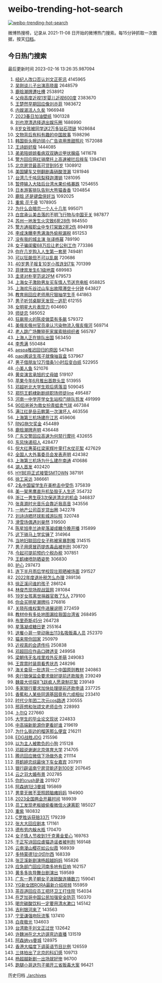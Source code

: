 # weibo-trending-hot-search

[![weibo-trending-hot-search](https://github.com/ameizi/weibo-trending-hot-search/actions/workflows/ci.yml/badge.svg)](https://github.com/ameizi/weibo-trending-hot-search/actions/workflows/ci.yml)

微博热搜榜，记录从 2021-11-08 日开始的微博热门搜索。每15分钟抓取一次数据，按天[归档](./archives)。

## 今日热门搜索

<!-- BEGIN --> 
最后更新时间 2023-02-16 13:26:35.987094 
1. [经纪人改口否认刘文正死讯](https://s.weibo.com/weibo?q=%E7%BB%8F%E7%BA%AA%E4%BA%BA%E6%94%B9%E5%8F%A3%E5%90%A6%E8%AE%A4%E5%88%98%E6%96%87%E6%AD%A3%E6%AD%BB%E8%AE%AF&t=31&band_rank=4&Refer=top) 4145965
1. [吴刚谈儿子出演高晓晨](https://s.weibo.com/weibo?q=%23%E5%90%B4%E5%88%9A%E8%B0%88%E5%84%BF%E5%AD%90%E5%87%BA%E6%BC%94%E9%AB%98%E6%99%93%E6%99%A8%23&t=31&band_rank=1&Refer=top) 2648579
1. [鹿晗潮牌遭吐槽](https://s.weibo.com/weibo?q=%23%E9%B9%BF%E6%99%97%E6%BD%AE%E7%89%8C%E9%81%AD%E5%90%90%E6%A7%BD%23&t=31&band_rank=1&Refer=top) 2538912
1. [父母高度近视1岁婴儿近视600度](https://s.weibo.com/weibo?q=%23%E7%88%B6%E6%AF%8D%E9%AB%98%E5%BA%A6%E8%BF%91%E8%A7%861%E5%B2%81%E5%A9%B4%E5%84%BF%E8%BF%91%E8%A7%86600%E5%BA%A6%23&t=31&band_rank=4&Refer=top) 2383670
1. [王楚然早期回应像刘亦菲](https://s.weibo.com/weibo?q=%23%E7%8E%8B%E6%A5%9A%E7%84%B6%E6%97%A9%E6%9C%9F%E5%9B%9E%E5%BA%94%E5%83%8F%E5%88%98%E4%BA%A6%E8%8F%B2%23&t=31&band_rank=1&Refer=top) 1983672
1. [内娱渴活人久矣](https://s.weibo.com/weibo?q=%23%E5%86%85%E5%A8%B1%E6%B8%B4%E6%B4%BB%E4%BA%BA%E4%B9%85%E7%9F%A3%23&t=31&band_rank=2&Refer=top) 1966948
1. [2023春日加油壁纸](https://s.weibo.com/weibo?q=%232023%E6%98%A5%E6%97%A5%E5%8A%A0%E6%B2%B9%E5%A3%81%E7%BA%B8%23&t=31&band_rank=3&Refer=top) 1901328
1. [刘也澄清选择退出娱乐圈](https://s.weibo.com/weibo?q=%23%E5%88%98%E4%B9%9F%E6%BE%84%E6%B8%85%E9%80%89%E6%8B%A9%E9%80%80%E5%87%BA%E5%A8%B1%E4%B9%90%E5%9C%88%23&t=31&band_rank=2&Refer=top) 1686990
1. [8岁女孩被同学送2万多钻石项链](https://s.weibo.com/weibo?q=%238%E5%B2%81%E5%A5%B3%E5%AD%A9%E8%A2%AB%E5%90%8C%E5%AD%A6%E9%80%812%E4%B8%87%E5%A4%9A%E9%92%BB%E7%9F%B3%E9%A1%B9%E9%93%BE%23&t=31&band_rank=11&Refer=top) 1628684
1. [文物背后有料有趣的中国故事](https://s.weibo.com/weibo?q=%23%E6%96%87%E7%89%A9%E8%83%8C%E5%90%8E%E6%9C%89%E6%96%99%E6%9C%89%E8%B6%A3%E7%9A%84%E4%B8%AD%E5%9B%BD%E6%95%85%E4%BA%8B%23&t=31&band_rank=3&Refer=top) 1598296
1. [韩国街头擦边球小广告盗用景甜照片](https://s.weibo.com/weibo?q=%23%E9%9F%A9%E5%9B%BD%E8%A1%97%E5%A4%B4%E6%93%A6%E8%BE%B9%E7%90%83%E5%B0%8F%E5%B9%BF%E5%91%8A%E7%9B%97%E7%94%A8%E6%99%AF%E7%94%9C%E7%85%A7%E7%89%87%23&t=31&band_rank=9&Refer=top) 1572088
1. [王诗龄好瘦](https://s.weibo.com/weibo?q=%23%E7%8E%8B%E8%AF%97%E9%BE%84%E5%A5%BD%E7%98%A6%23&t=31&band_rank=7&Refer=top) 1444085
1. [弟弟陪姐姐看病双双确诊甲状腺癌](https://s.weibo.com/weibo?q=%23%E5%BC%9F%E5%BC%9F%E9%99%AA%E5%A7%90%E5%A7%90%E7%9C%8B%E7%97%85%E5%8F%8C%E5%8F%8C%E7%A1%AE%E8%AF%8A%E7%94%B2%E7%8A%B6%E8%85%BA%E7%99%8C%23&t=31&band_rank=50&Refer=top) 1411678
1. [警方回应网红骑摩托上高速被拦后摔车](https://s.weibo.com/weibo?q=%23%E8%AD%A6%E6%96%B9%E5%9B%9E%E5%BA%94%E7%BD%91%E7%BA%A2%E9%AA%91%E6%91%A9%E6%89%98%E4%B8%8A%E9%AB%98%E9%80%9F%E8%A2%AB%E6%8B%A6%E5%90%8E%E6%91%94%E8%BD%A6%23&t=31&band_rank=50&Refer=top) 1394741
1. [北京房贷最高可贷到95岁](https://s.weibo.com/weibo?q=%23%E5%8C%97%E4%BA%AC%E6%88%BF%E8%B4%B7%E6%9C%80%E9%AB%98%E5%8F%AF%E8%B4%B7%E5%88%B095%E5%B2%81%23&t=31&band_rank=39&Refer=top) 1308912
1. [美国罐车又侧翻剧毒硝酸泄漏](https://s.weibo.com/weibo?q=%23%E7%BE%8E%E5%9B%BD%E7%BD%90%E8%BD%A6%E5%8F%88%E4%BE%A7%E7%BF%BB%E5%89%A7%E6%AF%92%E7%A1%9D%E9%85%B8%E6%B3%84%E6%BC%8F%23&t=31&band_rank=4&Refer=top) 1281946
1. [台湾几千吨凤梨释迦滞销](https://s.weibo.com/weibo?q=%23%E5%8F%B0%E6%B9%BE%E5%87%A0%E5%8D%83%E5%90%A8%E5%87%A4%E6%A2%A8%E9%87%8A%E8%BF%A6%E6%BB%9E%E9%94%80%23&t=31&band_rank=2&Refer=top) 1281095
1. [暂停输入大陆后台湾水果价格暴跌](https://s.weibo.com/weibo?q=%23%E6%9A%82%E5%81%9C%E8%BE%93%E5%85%A5%E5%A4%A7%E9%99%86%E5%90%8E%E5%8F%B0%E6%B9%BE%E6%B0%B4%E6%9E%9C%E4%BB%B7%E6%A0%BC%E6%9A%B4%E8%B7%8C%23&t=31&band_rank=4&Refer=top) 1254655
1. [日本游客排队告别大熊猫香香](https://s.weibo.com/weibo?q=%23%E6%97%A5%E6%9C%AC%E6%B8%B8%E5%AE%A2%E6%8E%92%E9%98%9F%E5%91%8A%E5%88%AB%E5%A4%A7%E7%86%8A%E7%8C%AB%E9%A6%99%E9%A6%99%23&t=31&band_rank=19&Refer=top) 1204854
1. [鹿晗 还是键盘侠好当](https://s.weibo.com/weibo?q=%E9%B9%BF%E6%99%97%20%E8%BF%98%E6%98%AF%E9%94%AE%E7%9B%98%E4%BE%A0%E5%A5%BD%E5%BD%93&t=31&band_rank=5&Refer=top) 1092025
1. [重紫 花千骨](https://s.weibo.com/weibo?q=%E9%87%8D%E7%B4%AB%20%E8%8A%B1%E5%8D%83%E9%AA%A8&t=31&band_rank=4&Refer=top) 1078905
1. [为什么会暗恋一个人十几年](https://s.weibo.com/weibo?q=%23%E4%B8%BA%E4%BB%80%E4%B9%88%E4%BC%9A%E6%9A%97%E6%81%8B%E4%B8%80%E4%B8%AA%E4%BA%BA%E5%8D%81%E5%87%A0%E5%B9%B4%23&t=31&band_rank=14&Refer=top) 995071
1. [白宫承认美击落的不明飞行物与中国无关](https://s.weibo.com/weibo?q=%23%E7%99%BD%E5%AE%AB%E6%89%BF%E8%AE%A4%E7%BE%8E%E5%87%BB%E8%90%BD%E7%9A%84%E4%B8%8D%E6%98%8E%E9%A3%9E%E8%A1%8C%E7%89%A9%E4%B8%8E%E4%B8%AD%E5%9B%BD%E6%97%A0%E5%85%B3%23&t=31&band_rank=5&Refer=top) 987877
1. [苏州一地发生火灾致6死28伤](https://s.weibo.com/weibo?q=%23%E8%8B%8F%E5%B7%9E%E4%B8%80%E5%9C%B0%E5%8F%91%E7%94%9F%E7%81%AB%E7%81%BE%E8%87%B46%E6%AD%BB28%E4%BC%A4%23&t=31&band_rank=18&Refer=top) 984550
1. [警方通报职业中专打架致2死2伤](https://s.weibo.com/weibo?q=%23%E8%AD%A6%E6%96%B9%E9%80%9A%E6%8A%A5%E8%81%8C%E4%B8%9A%E4%B8%AD%E4%B8%93%E6%89%93%E6%9E%B6%E8%87%B42%E6%AD%BB2%E4%BC%A4%23&t=31&band_rank=37&Refer=top) 894918
1. [李成洙曝李秀满海外偷税漏税](https://s.weibo.com/weibo?q=%23%E6%9D%8E%E6%88%90%E6%B4%99%E6%9B%9D%E6%9D%8E%E7%A7%80%E6%BB%A1%E6%B5%B7%E5%A4%96%E5%81%B7%E7%A8%8E%E6%BC%8F%E7%A8%8E%23&t=31&band_rank=7&Refer=top) 851253
1. [没有我的城主演 张译杨幂](https://s.weibo.com/weibo?q=%E6%B2%A1%E6%9C%89%E6%88%91%E7%9A%84%E5%9F%8E%E4%B8%BB%E6%BC%94%20%E5%BC%A0%E8%AF%91%E6%9D%A8%E5%B9%82&t=31&band_rank=6&Refer=top) 789190
1. [女子骗闺蜜68万后让老公别工作](https://s.weibo.com/weibo?q=%23%E5%A5%B3%E5%AD%90%E9%AA%97%E9%97%BA%E8%9C%9C68%E4%B8%87%E5%90%8E%E8%AE%A9%E8%80%81%E5%85%AC%E5%88%AB%E5%B7%A5%E4%BD%9C%23&t=31&band_rank=7&Refer=top) 773386
1. [你在几岁购入人生第一套房](https://s.weibo.com/weibo?q=%23%E4%BD%A0%E5%9C%A8%E5%87%A0%E5%B2%81%E8%B4%AD%E5%85%A5%E4%BA%BA%E7%94%9F%E7%AC%AC%E4%B8%80%E5%A5%97%E6%88%BF%23&t=31&band_rank=31&Refer=top) 749481
1. [可以狂飙但不可以乱飙](https://s.weibo.com/weibo?q=%23%E5%8F%AF%E4%BB%A5%E7%8B%82%E9%A3%99%E4%BD%86%E4%B8%8D%E5%8F%AF%E4%BB%A5%E4%B9%B1%E9%A3%99%23&t=31&band_rank=27&Refer=top) 720686
1. [40岁男子报复10岁小孩连划7车](https://s.weibo.com/weibo?q=%2340%E5%B2%81%E7%94%B7%E5%AD%90%E6%8A%A5%E5%A4%8D10%E5%B2%81%E5%B0%8F%E5%AD%A9%E8%BF%9E%E5%88%927%E8%BD%A6%23&t=31&band_rank=8&Refer=top) 701399
1. [菲律宾发生6.1级地震](https://s.weibo.com/weibo?q=%23%E8%8F%B2%E5%BE%8B%E5%AE%BE%E5%8F%91%E7%94%9F6.1%E7%BA%A7%E5%9C%B0%E9%9C%87%23&t=31&band_rank=10&Refer=top) 689983
1. [圭贤对朴宰范说2PM](https://s.weibo.com/weibo?q=%23%E5%9C%AD%E8%B4%A4%E5%AF%B9%E6%9C%B4%E5%AE%B0%E8%8C%83%E8%AF%B42PM%23&t=31&band_rank=17&Refer=top) 679573
1. [上海女子激励男友买车情人节送充电桩](https://s.weibo.com/weibo?q=%23%E4%B8%8A%E6%B5%B7%E5%A5%B3%E5%AD%90%E6%BF%80%E5%8A%B1%E7%94%B7%E5%8F%8B%E4%B9%B0%E8%BD%A6%E6%83%85%E4%BA%BA%E8%8A%82%E9%80%81%E5%85%85%E7%94%B5%E6%A1%A9%23&t=31&band_rank=48&Refer=top) 658825
1. [上海欢乐谷过山车出故障滞空十分钟](https://s.weibo.com/weibo?q=%23%E4%B8%8A%E6%B5%B7%E6%AC%A2%E4%B9%90%E8%B0%B7%E8%BF%87%E5%B1%B1%E8%BD%A6%E5%87%BA%E6%95%85%E9%9A%9C%E6%BB%9E%E7%A9%BA%E5%8D%81%E5%88%86%E9%92%9F%23&t=31&band_rank=8&Refer=top) 643827
1. [教育局回应老师用尺狠抽学生手](https://s.weibo.com/weibo?q=%23%E6%95%99%E8%82%B2%E5%B1%80%E5%9B%9E%E5%BA%94%E8%80%81%E5%B8%88%E7%94%A8%E5%B0%BA%E7%8B%A0%E6%8A%BD%E5%AD%A6%E7%94%9F%E6%89%8B%23&t=31&band_rank=9&Refer=top) 641863
1. [男子听邻桌聊天发现一逃犯](https://s.weibo.com/weibo?q=%23%E7%94%B7%E5%AD%90%E5%90%AC%E9%82%BB%E6%A1%8C%E8%81%8A%E5%A4%A9%E5%8F%91%E7%8E%B0%E4%B8%80%E9%80%83%E7%8A%AF%23&t=31&band_rank=24&Refer=top) 612155
1. [女明星大片表现力](https://s.weibo.com/weibo?q=%23%E5%A5%B3%E6%98%8E%E6%98%9F%E5%A4%A7%E7%89%87%E8%A1%A8%E7%8E%B0%E5%8A%9B%23&t=31&band_rank=15&Refer=top) 604660
1. [师徒恋](https://s.weibo.com/weibo?q=%E5%B8%88%E5%BE%92%E6%81%8B&t=31&band_rank=10&Refer=top) 585052
1. [狂飙带火的陈皮做菜有多飙](https://s.weibo.com/weibo?q=%23%E7%8B%82%E9%A3%99%E5%B8%A6%E7%81%AB%E7%9A%84%E9%99%88%E7%9A%AE%E5%81%9A%E8%8F%9C%E6%9C%89%E5%A4%9A%E9%A3%99%23&t=31&band_rank=19&Refer=top) 579372
1. [美俄亥俄州官员承认污染物流入俄亥俄河](https://s.weibo.com/weibo?q=%23%E7%BE%8E%E4%BF%84%E4%BA%A5%E4%BF%84%E5%B7%9E%E5%AE%98%E5%91%98%E6%89%BF%E8%AE%A4%E6%B1%A1%E6%9F%93%E7%89%A9%E6%B5%81%E5%85%A5%E4%BF%84%E4%BA%A5%E4%BF%84%E6%B2%B3%23&t=31&band_rank=9&Refer=top) 569714
1. [老人跳广场舞猝死家属索赔组织者](https://s.weibo.com/weibo?q=%23%E8%80%81%E4%BA%BA%E8%B7%B3%E5%B9%BF%E5%9C%BA%E8%88%9E%E7%8C%9D%E6%AD%BB%E5%AE%B6%E5%B1%9E%E7%B4%A2%E8%B5%94%E7%BB%84%E7%BB%87%E8%80%85%23&t=31&band_rank=50&Refer=top) 565787
1. [上海人正在排队出国](https://s.weibo.com/weibo?q=%23%E4%B8%8A%E6%B5%B7%E4%BA%BA%E6%AD%A3%E5%9C%A8%E6%8E%92%E9%98%9F%E5%87%BA%E5%9B%BD%23&t=31&band_rank=11&Refer=top) 563450
1. [李秀满](https://s.weibo.com/weibo?q=%E6%9D%8E%E7%A7%80%E6%BB%A1&t=31&band_rank=10&Refer=top) 550484
1. [aespa推迟回归的原因](https://s.weibo.com/weibo?q=%23aespa%E6%8E%A8%E8%BF%9F%E5%9B%9E%E5%BD%92%E7%9A%84%E5%8E%9F%E5%9B%A0%23&t=31&band_rank=11&Refer=top) 547841
1. [papi酱说生孩子就像抽盲盒](https://s.weibo.com/weibo?q=%23papi%E9%85%B1%E8%AF%B4%E7%94%9F%E5%AD%A9%E5%AD%90%E5%B0%B1%E5%83%8F%E6%8A%BD%E7%9B%B2%E7%9B%92%23&t=31&band_rank=12&Refer=top) 537967
1. [男子借朋友12万借条1小时后变白纸](https://s.weibo.com/weibo?q=%23%E7%94%B7%E5%AD%90%E5%80%9F%E6%9C%8B%E5%8F%8B12%E4%B8%87%E5%80%9F%E6%9D%A11%E5%B0%8F%E6%97%B6%E5%90%8E%E5%8F%98%E7%99%BD%E7%BA%B8%23&t=31&band_rank=13&Refer=top) 522955
1. [小美人鱼](https://s.weibo.com/weibo?q=%E5%B0%8F%E7%BE%8E%E4%BA%BA%E9%B1%BC&t=31&band_rank=15&Refer=top) 521076
1. [黄奕演言承旭的丈母娘](https://s.weibo.com/weibo?q=%E9%BB%84%E5%A5%95%E6%BC%94%E8%A8%80%E6%89%BF%E6%97%AD%E7%9A%84%E4%B8%88%E6%AF%8D%E5%A8%98&t=31&band_rank=36&Refer=top) 519107
1. [苹果今年6月推出首款头显](https://s.weibo.com/weibo?q=%23%E8%8B%B9%E6%9E%9C%E4%BB%8A%E5%B9%B46%E6%9C%88%E6%8E%A8%E5%87%BA%E9%A6%96%E6%AC%BE%E5%A4%B4%E6%98%BE%23&t=31&band_rank=14&Refer=top) 513955
1. [邓超听北大学生观后感落泪](https://s.weibo.com/weibo?q=%23%E9%82%93%E8%B6%85%E5%90%AC%E5%8C%97%E5%A4%A7%E5%AD%A6%E7%94%9F%E8%A7%82%E5%90%8E%E6%84%9F%E8%90%BD%E6%B3%AA%23&t=31&band_rank=12&Refer=top) 509045
1. [郑恺王鹤棣新剧组职场师徒line](https://s.weibo.com/weibo?q=%23%E9%83%91%E6%81%BA%E7%8E%8B%E9%B9%A4%E6%A3%A3%E6%96%B0%E5%89%A7%E7%BB%84%E8%81%8C%E5%9C%BA%E5%B8%88%E5%BE%92line%23&t=31&band_rank=24&Refer=top) 495487
1. [河南一中学开学女生站校门排队剪发](https://s.weibo.com/weibo?q=%23%E6%B2%B3%E5%8D%97%E4%B8%80%E4%B8%AD%E5%AD%A6%E5%BC%80%E5%AD%A6%E5%A5%B3%E7%94%9F%E7%AB%99%E6%A0%A1%E9%97%A8%E6%8E%92%E9%98%9F%E5%89%AA%E5%8F%91%23&t=31&band_rank=14&Refer=top) 491999
1. [90后爸爸为救女扮青蛙卖气球](https://s.weibo.com/weibo?q=%2390%E5%90%8E%E7%88%B8%E7%88%B8%E4%B8%BA%E6%95%91%E5%A5%B3%E6%89%AE%E9%9D%92%E8%9B%99%E5%8D%96%E6%B0%94%E7%90%83%23&t=31&band_rank=26&Refer=top) 467384
1. [满江红是岳云鹏第一次演坏人](https://s.weibo.com/weibo?q=%23%E6%BB%A1%E6%B1%9F%E7%BA%A2%E6%98%AF%E5%B2%B3%E4%BA%91%E9%B9%8F%E7%AC%AC%E4%B8%80%E6%AC%A1%E6%BC%94%E5%9D%8F%E4%BA%BA%23&t=31&band_rank=25&Refer=top) 463556
1. [上海第三机场建在江苏](https://s.weibo.com/weibo?q=%23%E4%B8%8A%E6%B5%B7%E7%AC%AC%E4%B8%89%E6%9C%BA%E5%9C%BA%E5%BB%BA%E5%9C%A8%E6%B1%9F%E8%8B%8F%23&t=31&band_rank=15&Refer=top) 459606
1. [RNG拖欠奖金](https://s.weibo.com/weibo?q=%23RNG%E6%8B%96%E6%AC%A0%E5%A5%96%E9%87%91%23&t=31&band_rank=19&Refer=top) 454489
1. [鹿晗潮牌声明](https://s.weibo.com/weibo?q=%23%E9%B9%BF%E6%99%97%E6%BD%AE%E7%89%8C%E5%A3%B0%E6%98%8E%23&t=31&band_rank=16&Refer=top) 436448
1. [广东交警回应高速为何禁行摩托](https://s.weibo.com/weibo?q=%23%E5%B9%BF%E4%B8%9C%E4%BA%A4%E8%AD%A6%E5%9B%9E%E5%BA%94%E9%AB%98%E9%80%9F%E4%B8%BA%E4%BD%95%E7%A6%81%E8%A1%8C%E6%91%A9%E6%89%98%23&t=31&band_rank=20&Refer=top) 432655
1. [东风快递招人](https://s.weibo.com/weibo?q=%23%E4%B8%9C%E9%A3%8E%E5%BF%AB%E9%80%92%E6%8B%9B%E4%BA%BA%23&t=31&band_rank=30&Refer=top) 428477
1. [倪大红惠英红梁家辉叶童打水仗花絮](https://s.weibo.com/weibo?q=%E5%80%AA%E5%A4%A7%E7%BA%A2%E6%83%A0%E8%8B%B1%E7%BA%A2%E6%A2%81%E5%AE%B6%E8%BE%89%E5%8F%B6%E7%AB%A5%E6%89%93%E6%B0%B4%E4%BB%97%E8%8A%B1%E7%B5%AE&t=31&band_rank=18&Refer=top) 427629
1. [全国人大外事委员会发表声明](https://s.weibo.com/weibo?q=%23%E5%85%A8%E5%9B%BD%E4%BA%BA%E5%A4%A7%E5%A4%96%E4%BA%8B%E5%A7%94%E5%91%98%E4%BC%9A%E5%8F%91%E8%A1%A8%E5%A3%B0%E6%98%8E%23&t=31&band_rank=32&Refer=top) 424382
1. [上海第三机场为什么建在南通](https://s.weibo.com/weibo?q=%23%E4%B8%8A%E6%B5%B7%E7%AC%AC%E4%B8%89%E6%9C%BA%E5%9C%BA%E4%B8%BA%E4%BB%80%E4%B9%88%E5%BB%BA%E5%9C%A8%E5%8D%97%E9%80%9A%23&t=31&band_rank=16&Refer=top) 410686
1. [湖人首发](https://s.weibo.com/weibo?q=%E6%B9%96%E4%BA%BA%E9%A6%96%E5%8F%91&t=31&band_rank=41&Refer=top) 402420
1. [HYBE将正式接管SMTOWN](https://s.weibo.com/weibo?q=%23HYBE%E5%B0%86%E6%AD%A3%E5%BC%8F%E6%8E%A5%E7%AE%A1SMTOWN%23&t=31&band_rank=16&Refer=top) 387191
1. [徐工采访](https://s.weibo.com/weibo?q=%E5%BE%90%E5%B7%A5%E9%87%87%E8%AE%BF&t=31&band_rank=31&Refer=top) 386661
1. [2名中国留学生在美枪击中受伤](https://s.weibo.com/weibo?q=%232%E5%90%8D%E4%B8%AD%E5%9B%BD%E7%95%99%E5%AD%A6%E7%94%9F%E5%9C%A8%E7%BE%8E%E6%9E%AA%E5%87%BB%E4%B8%AD%E5%8F%97%E4%BC%A4%23&t=31&band_rank=37&Refer=top) 375839
1. [美一架黑鹰直升机坠毁无人生还](https://s.weibo.com/weibo?q=%23%E7%BE%8E%E4%B8%80%E6%9E%B6%E9%BB%91%E9%B9%B0%E7%9B%B4%E5%8D%87%E6%9C%BA%E5%9D%A0%E6%AF%81%E6%97%A0%E4%BA%BA%E7%94%9F%E8%BF%98%23&t=31&band_rank=32&Refer=top) 354732
1. [浙江一男生获3次保送清北的机会](https://s.weibo.com/weibo?q=%23%E6%B5%99%E6%B1%9F%E4%B8%80%E7%94%B7%E7%94%9F%E8%8E%B73%E6%AC%A1%E4%BF%9D%E9%80%81%E6%B8%85%E5%8C%97%E7%9A%84%E6%9C%BA%E4%BC%9A%23&t=31&band_rank=34&Refer=top) 346837
1. [张真源时光音乐会靠近我高音](https://s.weibo.com/weibo?q=%23%E5%BC%A0%E7%9C%9F%E6%BA%90%E6%97%B6%E5%85%89%E9%9F%B3%E4%B9%90%E4%BC%9A%E9%9D%A0%E8%BF%91%E6%88%91%E9%AB%98%E9%9F%B3%23&t=31&band_rank=23&Refer=top) 343556
1. [一地产公司百岁贷出圈](https://s.weibo.com/weibo?q=%23%E4%B8%80%E5%9C%B0%E4%BA%A7%E5%85%AC%E5%8F%B8%E7%99%BE%E5%B2%81%E8%B4%B7%E5%87%BA%E5%9C%88%23&t=31&band_rank=29&Refer=top) 342278
1. [刘诗诗晒环球影城游玩照](https://s.weibo.com/weibo?q=%23%E5%88%98%E8%AF%97%E8%AF%97%E6%99%92%E7%8E%AF%E7%90%83%E5%BD%B1%E5%9F%8E%E6%B8%B8%E7%8E%A9%E7%85%A7%23&t=31&band_rank=17&Refer=top) 320748
1. [滑雪场偶遇刘昊然](https://s.weibo.com/weibo?q=%23%E6%BB%91%E9%9B%AA%E5%9C%BA%E5%81%B6%E9%81%87%E5%88%98%E6%98%8A%E7%84%B6%23&t=31&band_rank=31&Refer=top) 319500
1. [陈星旭李兰迪星落凝成糖今晚开播](https://s.weibo.com/weibo?q=%23%E9%99%88%E6%98%9F%E6%97%AD%E6%9D%8E%E5%85%B0%E8%BF%AA%E6%98%9F%E8%90%BD%E5%87%9D%E6%88%90%E7%B3%96%E4%BB%8A%E6%99%9A%E5%BC%80%E6%92%AD%23&t=31&band_rank=23&Refer=top) 315899
1. [这下骑马上学实锤了](https://s.weibo.com/weibo?q=%23%E8%BF%99%E4%B8%8B%E9%AA%91%E9%A9%AC%E4%B8%8A%E5%AD%A6%E5%AE%9E%E9%94%A4%E4%BA%86%23&t=31&band_rank=38&Refer=top) 314964
1. [当地妇联回应女子称被家暴割喉](https://s.weibo.com/weibo?q=%23%E5%BD%93%E5%9C%B0%E5%A6%87%E8%81%94%E5%9B%9E%E5%BA%94%E5%A5%B3%E5%AD%90%E7%A7%B0%E8%A2%AB%E5%AE%B6%E6%9A%B4%E5%89%B2%E5%96%89%23&t=31&band_rank=19&Refer=top) 314515
1. [男子用感冒药提炼毒品被判刑](https://s.weibo.com/weibo?q=%23%E7%94%B7%E5%AD%90%E7%94%A8%E6%84%9F%E5%86%92%E8%8D%AF%E6%8F%90%E7%82%BC%E6%AF%92%E5%93%81%E8%A2%AB%E5%88%A4%E5%88%91%23&t=31&band_rank=18&Refer=top) 308720
1. [今起可提前预约个税办税](https://s.weibo.com/weibo?q=%23%E4%BB%8A%E8%B5%B7%E5%8F%AF%E6%8F%90%E5%89%8D%E9%A2%84%E7%BA%A6%E4%B8%AA%E7%A8%8E%E5%8A%9E%E7%A8%8E%23&t=31&band_rank=25&Refer=top) 307851
1. [王鹤棣喷防晒姿势](https://s.weibo.com/weibo?q=%23%E7%8E%8B%E9%B9%A4%E6%A3%A3%E5%96%B7%E9%98%B2%E6%99%92%E5%A7%BF%E5%8A%BF%23&t=31&band_rank=30&Refer=top) 306830
1. [护心](https://s.weibo.com/weibo?q=%E6%8A%A4%E5%BF%83&t=31&band_rank=25&Refer=top) 297473
1. [连下半月雨后学校现壮观晒被场面](https://s.weibo.com/weibo?q=%23%E8%BF%9E%E4%B8%8B%E5%8D%8A%E6%9C%88%E9%9B%A8%E5%90%8E%E5%AD%A6%E6%A0%A1%E7%8E%B0%E5%A3%AE%E8%A7%82%E6%99%92%E8%A2%AB%E5%9C%BA%E9%9D%A2%23&t=31&band_rank=28&Refer=top) 291527
1. [2022年度退补税怎么办理](https://s.weibo.com/weibo?q=%232022%E5%B9%B4%E5%BA%A6%E9%80%80%E8%A1%A5%E7%A8%8E%E6%80%8E%E4%B9%88%E5%8A%9E%E7%90%86%23&t=31&band_rank=27&Refer=top) 289136
1. [徐正溪问谁的孩子](https://s.weibo.com/weibo?q=%23%E5%BE%90%E6%AD%A3%E6%BA%AA%E9%97%AE%E8%B0%81%E7%9A%84%E5%AD%A9%E5%AD%90%23&t=31&band_rank=20&Refer=top) 286124
1. [林俊杰现场观战篮网](https://s.weibo.com/weibo?q=%23%E6%9E%97%E4%BF%8A%E6%9D%B0%E7%8E%B0%E5%9C%BA%E8%A7%82%E6%88%98%E7%AF%AE%E7%BD%91%23&t=31&band_rank=25&Refer=top) 281084
1. [19岁女孩离世捐器官救了5人](https://s.weibo.com/weibo?q=%2319%E5%B2%81%E5%A5%B3%E5%AD%A9%E7%A6%BB%E4%B8%96%E6%8D%90%E5%99%A8%E5%AE%98%E6%95%91%E4%BA%865%E4%BA%BA%23&t=31&band_rank=30&Refer=top) 279100
1. [你会买明星潮牌吗](https://s.weibo.com/weibo?q=%23%E4%BD%A0%E4%BC%9A%E4%B9%B0%E6%98%8E%E6%98%9F%E6%BD%AE%E7%89%8C%E5%90%97%23&t=31&band_rank=29&Refer=top) 276816
1. [关晓彤维权案件进展说明](https://s.weibo.com/weibo?q=%23%E5%85%B3%E6%99%93%E5%BD%A4%E7%BB%B4%E6%9D%83%E6%A1%88%E4%BB%B6%E8%BF%9B%E5%B1%95%E8%AF%B4%E6%98%8E%23&t=31&band_rank=30&Refer=top) 272459
1. [教材中有多处地图漏绘我国台湾省](https://s.weibo.com/weibo?q=%23%E6%95%99%E6%9D%90%E4%B8%AD%E6%9C%89%E5%A4%9A%E5%A4%84%E5%9C%B0%E5%9B%BE%E6%BC%8F%E7%BB%98%E6%88%91%E5%9B%BD%E5%8F%B0%E6%B9%BE%E7%9C%81%23&t=31&band_rank=34&Refer=top) 268495
1. [布里奇斯45分](https://s.weibo.com/weibo?q=%23%E5%B8%83%E9%87%8C%E5%A5%87%E6%96%AF45%E5%88%86%23&t=31&band_rank=34&Refer=top) 264728
1. [星落凝成糖日更](https://s.weibo.com/weibo?q=%23%E6%98%9F%E8%90%BD%E5%87%9D%E6%88%90%E7%B3%96%E6%97%A5%E6%9B%B4%23&t=31&band_rank=46&Refer=top) 255164
1. [送餐小哥一举动揪出113名吸贩毒人员](https://s.weibo.com/weibo?q=%23%E9%80%81%E9%A4%90%E5%B0%8F%E5%93%A5%E4%B8%80%E4%B8%BE%E5%8A%A8%E6%8F%AA%E5%87%BA113%E5%90%8D%E5%90%B8%E8%B4%A9%E6%AF%92%E4%BA%BA%E5%91%98%23&t=31&band_rank=30&Refer=top) 252370
1. [猫来带你回家](https://s.weibo.com/weibo?q=%E7%8C%AB%E6%9D%A5%E5%B8%A6%E4%BD%A0%E5%9B%9E%E5%AE%B6&t=31&band_rank=33&Refer=top) 250979
1. [近视真的会遗传吗](https://s.weibo.com/weibo?q=%23%E8%BF%91%E8%A7%86%E7%9C%9F%E7%9A%84%E4%BC%9A%E9%81%97%E4%BC%A0%E5%90%97%23&t=31&band_rank=41&Refer=top) 250838
1. [邓超回应作品口碑透支](https://s.weibo.com/weibo?q=%23%E9%82%93%E8%B6%85%E5%9B%9E%E5%BA%94%E4%BD%9C%E5%93%81%E5%8F%A3%E7%A2%91%E9%80%8F%E6%94%AF%23&t=31&band_rank=27&Refer=top) 249958
1. [梁朝伟无名戏里戏外反差萌](https://s.weibo.com/weibo?q=%23%E6%A2%81%E6%9C%9D%E4%BC%9F%E6%97%A0%E5%90%8D%E6%88%8F%E9%87%8C%E6%88%8F%E5%A4%96%E5%8F%8D%E5%B7%AE%E8%90%8C%23&t=31&band_rank=34&Refer=top) 249083
1. [王霏霏时装周看秀状态](https://s.weibo.com/weibo?q=%23%E7%8E%8B%E9%9C%8F%E9%9C%8F%E6%97%B6%E8%A3%85%E5%91%A8%E7%9C%8B%E7%A7%80%E7%8A%B6%E6%80%81%23&t=31&band_rank=42&Refer=top) 248296
1. [海关查获一批违背一个中国原则教材](https://s.weibo.com/weibo?q=%23%E6%B5%B7%E5%85%B3%E6%9F%A5%E8%8E%B7%E4%B8%80%E6%89%B9%E8%BF%9D%E8%83%8C%E4%B8%80%E4%B8%AA%E4%B8%AD%E5%9B%BD%E5%8E%9F%E5%88%99%E6%95%99%E6%9D%90%23&t=31&band_rank=21&Refer=top) 240863
1. [央行银保监会要求做好提前还款服务](https://s.weibo.com/weibo?q=%23%E5%A4%AE%E8%A1%8C%E9%93%B6%E4%BF%9D%E7%9B%91%E4%BC%9A%E8%A6%81%E6%B1%82%E5%81%9A%E5%A5%BD%E6%8F%90%E5%89%8D%E8%BF%98%E6%AC%BE%E6%9C%8D%E5%8A%A1%23&t=31&band_rank=34&Refer=top) 239249
1. [魏晨大侦探8飞跃疯人愿录制花絮](https://s.weibo.com/weibo?q=%23%E9%AD%8F%E6%99%A8%E5%A4%A7%E4%BE%A6%E6%8E%A28%E9%A3%9E%E8%B7%83%E7%96%AF%E4%BA%BA%E6%84%BF%E5%BD%95%E5%88%B6%E8%8A%B1%E7%B5%AE%23&t=31&band_rank=47&Refer=top) 239149
1. [多家银行要求加快处理提前还款申请](https://s.weibo.com/weibo?q=%23%E5%A4%9A%E5%AE%B6%E9%93%B6%E8%A1%8C%E8%A6%81%E6%B1%82%E5%8A%A0%E5%BF%AB%E5%A4%84%E7%90%86%E6%8F%90%E5%89%8D%E8%BF%98%E6%AC%BE%E7%94%B3%E8%AF%B7%23&t=31&band_rank=35&Refer=top) 237725
1. [香蕉和人某些同源基因竟有六成相似](https://s.weibo.com/weibo?q=%23%E9%A6%99%E8%95%89%E5%92%8C%E4%BA%BA%E6%9F%90%E4%BA%9B%E5%90%8C%E6%BA%90%E5%9F%BA%E5%9B%A0%E7%AB%9F%E6%9C%89%E5%85%AD%E6%88%90%E7%9B%B8%E4%BC%BC%23&t=31&band_rank=38&Refer=top) 233410
1. [时代少年团二次元cos路透](https://s.weibo.com/weibo?q=%23%E6%97%B6%E4%BB%A3%E5%B0%91%E5%B9%B4%E5%9B%A2%E4%BA%8C%E6%AC%A1%E5%85%83cos%E8%B7%AF%E9%80%8F%23&t=31&band_rank=34&Refer=top) 230555
1. [邢菲想和张颂文老师合作](https://s.weibo.com/weibo?q=%23%E9%82%A2%E8%8F%B2%E6%83%B3%E5%92%8C%E5%BC%A0%E9%A2%82%E6%96%87%E8%80%81%E5%B8%88%E5%90%88%E4%BD%9C%23&t=31&band_rank=22&Refer=top) 228993
1. [卜尔Q](https://s.weibo.com/weibo?q=%E5%8D%9C%E5%B0%94Q&t=31&band_rank=25&Refer=top) 227660
1. [大学生的毕业论文现状](https://s.weibo.com/weibo?q=%23%E5%A4%A7%E5%AD%A6%E7%94%9F%E7%9A%84%E6%AF%95%E4%B8%9A%E8%AE%BA%E6%96%87%E7%8E%B0%E7%8A%B6%23&t=31&band_rank=26&Refer=top) 224833
1. [中高端新能源你更看好谁](https://s.weibo.com/weibo?q=%23%E4%B8%AD%E9%AB%98%E7%AB%AF%E6%96%B0%E8%83%BD%E6%BA%90%E4%BD%A0%E6%9B%B4%E7%9C%8B%E5%A5%BD%E8%B0%81%23&t=31&band_rank=40&Refer=top) 219619
1. [为什么街边的榴莲那么便宜](https://s.weibo.com/weibo?q=%23%E4%B8%BA%E4%BB%80%E4%B9%88%E8%A1%97%E8%BE%B9%E7%9A%84%E6%A6%B4%E8%8E%B2%E9%82%A3%E4%B9%88%E4%BE%BF%E5%AE%9C%23&t=31&band_rank=35&Refer=top) 216211
1. [EDG战胜JDG](https://s.weibo.com/weibo?q=%23EDG%E6%88%98%E8%83%9CJDG%23&t=31&band_rank=23&Refer=top) 215596
1. [以为主人被欺负的小狗](https://s.weibo.com/weibo?q=%23%E4%BB%A5%E4%B8%BA%E4%B8%BB%E4%BA%BA%E8%A2%AB%E6%AC%BA%E8%B4%9F%E7%9A%84%E5%B0%8F%E7%8B%97%23&t=31&band_rank=31&Refer=top) 215128
1. [邓超说谢谢北京体育大学](https://s.weibo.com/weibo?q=%23%E9%82%93%E8%B6%85%E8%AF%B4%E8%B0%A2%E8%B0%A2%E5%8C%97%E4%BA%AC%E4%BD%93%E8%82%B2%E5%A4%A7%E5%AD%A6%23&t=31&band_rank=40&Refer=top) 214705
1. [腾讯回应微信下场做外卖](https://s.weibo.com/weibo?q=%23%E8%85%BE%E8%AE%AF%E5%9B%9E%E5%BA%94%E5%BE%AE%E4%BF%A1%E4%B8%8B%E5%9C%BA%E5%81%9A%E5%A4%96%E5%8D%96%23&t=31&band_rank=24&Refer=top) 211114
1. [蒋鹤婷恋综最快下车女嘉宾](https://s.weibo.com/weibo?q=%23%E8%92%8B%E9%B9%A4%E5%A9%B7%E6%81%8B%E7%BB%BC%E6%9C%80%E5%BF%AB%E4%B8%8B%E8%BD%A6%E5%A5%B3%E5%98%89%E5%AE%BE%23&t=31&band_rank=29&Refer=top) 207911
1. [银行辟谣南宁房贷能还到100岁](https://s.weibo.com/weibo?q=%23%E9%93%B6%E8%A1%8C%E8%BE%9F%E8%B0%A3%E5%8D%97%E5%AE%81%E6%88%BF%E8%B4%B7%E8%83%BD%E8%BF%98%E5%88%B0100%E5%B2%81%23&t=31&band_rank=43&Refer=top) 207645
1. [云之羽大婚布景](https://s.weibo.com/weibo?q=%23%E4%BA%91%E4%B9%8B%E7%BE%BD%E5%A4%A7%E5%A9%9A%E5%B8%83%E6%99%AF%23&t=31&band_rank=43&Refer=top) 202785
1. [你的crush是谁](https://s.weibo.com/weibo?q=%23%E4%BD%A0%E7%9A%84crush%E6%98%AF%E8%B0%81%23&t=31&band_rank=28&Refer=top) 201927
1. [阿森纳1比3曼城](https://s.weibo.com/weibo?q=%23%E9%98%BF%E6%A3%AE%E7%BA%B31%E6%AF%943%E6%9B%BC%E5%9F%8E%23&t=31&band_rank=28&Refer=top) 195869
1. [男童无微不至照顾脑瘫妈妈](https://s.weibo.com/weibo?q=%23%E7%94%B7%E7%AB%A5%E6%97%A0%E5%BE%AE%E4%B8%8D%E8%87%B3%E7%85%A7%E9%A1%BE%E8%84%91%E7%98%AB%E5%A6%88%E5%A6%88%23&t=31&band_rank=34&Refer=top) 194900
1. [2023全国两会开幕时间](https://s.weibo.com/weibo?q=%232023%E5%85%A8%E5%9B%BD%E4%B8%A4%E4%BC%9A%E5%BC%80%E5%B9%95%E6%97%B6%E9%97%B4%23&t=31&band_rank=47&Refer=top) 189939
1. [员工发现老板娘偷看微信火速离职](https://s.weibo.com/weibo?q=%23%E5%91%98%E5%B7%A5%E5%8F%91%E7%8E%B0%E8%80%81%E6%9D%BF%E5%A8%98%E5%81%B7%E7%9C%8B%E5%BE%AE%E4%BF%A1%E7%81%AB%E9%80%9F%E7%A6%BB%E8%81%8C%23&t=31&band_rank=30&Refer=top) 185027
1. [重紫](https://s.weibo.com/weibo?q=%E9%87%8D%E7%B4%AB&t=31&band_rank=32&Refer=top) 180832
1. [C罗胜诉获赔33万](https://s.weibo.com/weibo?q=%23C%E7%BD%97%E8%83%9C%E8%AF%89%E8%8E%B7%E8%B5%9433%E4%B8%87%23&t=31&band_rank=33&Refer=top) 179239
1. [张大大回应剧本](https://s.weibo.com/weibo?q=%23%E5%BC%A0%E5%A4%A7%E5%A4%A7%E5%9B%9E%E5%BA%94%E5%89%A7%E6%9C%AC%23&t=31&band_rank=37&Refer=top) 171161
1. [德布劳内躲水瓶](https://s.weibo.com/weibo?q=%23%E5%BE%B7%E5%B8%83%E5%8A%B3%E5%86%85%E8%BA%B2%E6%B0%B4%E7%93%B6%23&t=31&band_rank=45&Refer=top) 170470
1. [女子情人节收到1千克黄金爱心](https://s.weibo.com/weibo?q=%23%E5%A5%B3%E5%AD%90%E6%83%85%E4%BA%BA%E8%8A%82%E6%94%B6%E5%88%B01%E5%8D%83%E5%85%8B%E9%BB%84%E9%87%91%E7%88%B1%E5%BF%83%23&t=31&band_rank=38&Refer=top) 169763
1. [于正写诗回应虐猫造谣者被判刑](https://s.weibo.com/weibo?q=%23%E4%BA%8E%E6%AD%A3%E5%86%99%E8%AF%97%E5%9B%9E%E5%BA%94%E8%99%90%E7%8C%AB%E9%80%A0%E8%B0%A3%E8%80%85%E8%A2%AB%E5%88%A4%E5%88%91%23&t=31&band_rank=39&Refer=top) 169148
1. [云南漫山樱花如云似霞](https://s.weibo.com/weibo?q=%23%E4%BA%91%E5%8D%97%E6%BC%AB%E5%B1%B1%E6%A8%B1%E8%8A%B1%E5%A6%82%E4%BA%91%E4%BC%BC%E9%9C%9E%23&t=31&band_rank=38&Refer=top) 168939
1. [多特蒙德1比0切尔西](https://s.weibo.com/weibo?q=%23%E5%A4%9A%E7%89%B9%E8%92%99%E5%BE%B71%E6%AF%940%E5%88%87%E5%B0%94%E8%A5%BF%23&t=31&band_rank=26&Refer=top) 168339
1. [张芷溪新剧演杨超越妈妈](https://s.weibo.com/weibo?q=%23%E5%BC%A0%E8%8A%B7%E6%BA%AA%E6%96%B0%E5%89%A7%E6%BC%94%E6%9D%A8%E8%B6%85%E8%B6%8A%E5%A6%88%E5%A6%88%23&t=31&band_rank=48&Refer=top) 165826
1. [应急部门回应河南多地有巨响](https://s.weibo.com/weibo?q=%23%E5%BA%94%E6%80%A5%E9%83%A8%E9%97%A8%E5%9B%9E%E5%BA%94%E6%B2%B3%E5%8D%97%E5%A4%9A%E5%9C%B0%E6%9C%89%E5%B7%A8%E5%93%8D%23&t=31&band_rank=36&Refer=top) 162157
1. [黄多多执导舞台剧演出](https://s.weibo.com/weibo?q=%23%E9%BB%84%E5%A4%9A%E5%A4%9A%E6%89%A7%E5%AF%BC%E8%88%9E%E5%8F%B0%E5%89%A7%E6%BC%94%E5%87%BA%23&t=31&band_rank=40&Refer=top) 159589
1. [广东一男子朝女子泼硫酸连捅数刀](https://s.weibo.com/weibo?q=%23%E5%B9%BF%E4%B8%9C%E4%B8%80%E7%94%B7%E5%AD%90%E6%9C%9D%E5%A5%B3%E5%AD%90%E6%B3%BC%E7%A1%AB%E9%85%B8%E8%BF%9E%E6%8D%85%E6%95%B0%E5%88%80%23&t=31&band_rank=50&Refer=top) 159041
1. [YG新女团RORA最新介绍视频](https://s.weibo.com/weibo?q=%23YG%E6%96%B0%E5%A5%B3%E5%9B%A2RORA%E6%9C%80%E6%96%B0%E4%BB%8B%E7%BB%8D%E8%A7%86%E9%A2%91%23&t=31&band_rank=46&Refer=top) 155959
1. [茶百道回应员工把环卫工打住院](https://s.weibo.com/weibo?q=%23%E8%8C%B6%E7%99%BE%E9%81%93%E5%9B%9E%E5%BA%94%E5%91%98%E5%B7%A5%E6%8A%8A%E7%8E%AF%E5%8D%AB%E5%B7%A5%E6%89%93%E4%BD%8F%E9%99%A2%23&t=31&band_rank=47&Refer=top) 154034
1. [在芝加哥中国公民加强安全防范](https://s.weibo.com/weibo?q=%23%E5%9C%A8%E8%8A%9D%E5%8A%A0%E5%93%A5%E4%B8%AD%E5%9B%BD%E5%85%AC%E6%B0%91%E5%8A%A0%E5%BC%BA%E5%AE%89%E5%85%A8%E9%98%B2%E8%8C%83%23&t=31&band_rank=50&Refer=top) 150370
1. [喝完碳酸饮料一定要用清水漱口](https://s.weibo.com/weibo?q=%23%E5%96%9D%E5%AE%8C%E7%A2%B3%E9%85%B8%E9%A5%AE%E6%96%99%E4%B8%80%E5%AE%9A%E8%A6%81%E7%94%A8%E6%B8%85%E6%B0%B4%E6%BC%B1%E5%8F%A3%23&t=31&band_rank=41&Refer=top) 145142
1. [吉利银河来了](https://s.weibo.com/weibo?q=%23%E5%90%89%E5%88%A9%E9%93%B6%E6%B2%B3%E6%9D%A5%E4%BA%86%23&t=31&band_rank=45&Refer=top) 143563
1. [宁至谦强吻阮流筝](https://s.weibo.com/weibo?q=%23%E5%AE%81%E8%87%B3%E8%B0%A6%E5%BC%BA%E5%90%BB%E9%98%AE%E6%B5%81%E7%AD%9D%23&t=31&band_rank=42&Refer=top) 137410
1. [白夜极光](https://s.weibo.com/weibo?q=%23%E7%99%BD%E5%A4%9C%E6%9E%81%E5%85%89%23&t=31&band_rank=43&Refer=top) 134603
1. [台湾歌手刘文正过世](https://s.weibo.com/weibo?q=%23%E5%8F%B0%E6%B9%BE%E6%AD%8C%E6%89%8B%E5%88%98%E6%96%87%E6%AD%A3%E8%BF%87%E4%B8%96%23&t=31&band_rank=44&Refer=top) 132642
1. [许魏洲在北大边遛弯边直播](https://s.weibo.com/weibo?q=%23%E8%AE%B8%E9%AD%8F%E6%B4%B2%E5%9C%A8%E5%8C%97%E5%A4%A7%E8%BE%B9%E9%81%9B%E5%BC%AF%E8%BE%B9%E7%9B%B4%E6%92%AD%23&t=31&band_rank=45&Refer=top) 131519
1. [阿森纳vs曼城](https://s.weibo.com/weibo?q=%23%E9%98%BF%E6%A3%AE%E7%BA%B3vs%E6%9B%BC%E5%9F%8E%23&t=31&band_rank=48&Refer=top) 128975
1. [香港大幅度下调英语节目比例](https://s.weibo.com/weibo?q=%23%E9%A6%99%E6%B8%AF%E5%A4%A7%E5%B9%85%E5%BA%A6%E4%B8%8B%E8%B0%83%E8%8B%B1%E8%AF%AD%E8%8A%82%E7%9B%AE%E6%AF%94%E4%BE%8B%23&t=31&band_rank=46&Refer=top) 126559
1. [三体拍出了北京的科幻感](https://s.weibo.com/weibo?q=%23%E4%B8%89%E4%BD%93%E6%8B%8D%E5%87%BA%E4%BA%86%E5%8C%97%E4%BA%AC%E7%9A%84%E7%A7%91%E5%B9%BB%E6%84%9F%23&t=31&band_rank=44&Refer=top) 109713
1. [杨超越新剧一出场就好惨](https://s.weibo.com/weibo?q=%23%E6%9D%A8%E8%B6%85%E8%B6%8A%E6%96%B0%E5%89%A7%E4%B8%80%E5%87%BA%E5%9C%BA%E5%B0%B1%E5%A5%BD%E6%83%A8%23&t=31&band_rank=49&Refer=top) 96700
1. [跑腿小哥送包子揭开三省贩毒大案](https://s.weibo.com/weibo?q=%23%E8%B7%91%E8%85%BF%E5%B0%8F%E5%93%A5%E9%80%81%E5%8C%85%E5%AD%90%E6%8F%AD%E5%BC%80%E4%B8%89%E7%9C%81%E8%B4%A9%E6%AF%92%E5%A4%A7%E6%A1%88%23&t=31&band_rank=50&Refer=top) 96421
<!-- END -->

历史归档 [./archives](./archives)

